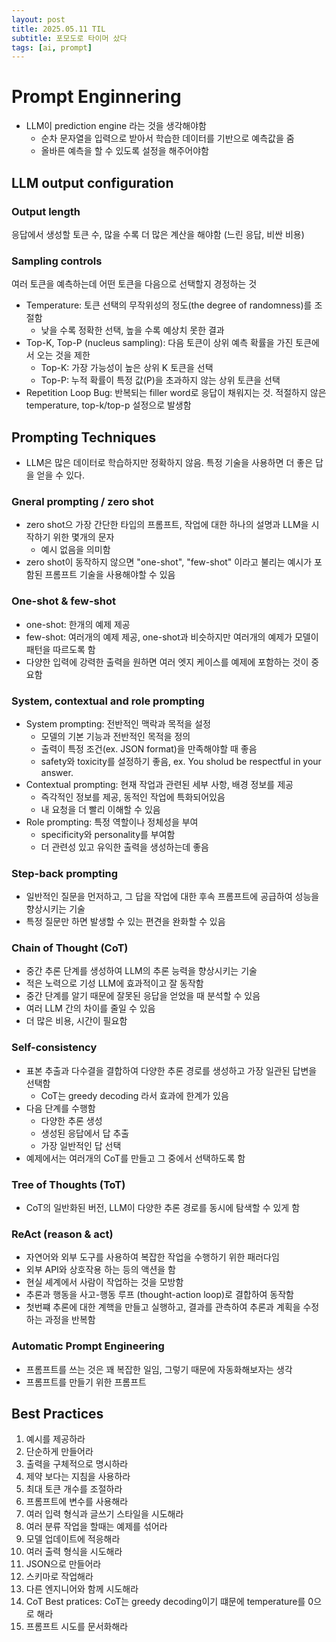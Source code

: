 ```yaml
---
layout: post
title: 2025.05.11 TIL
subtitle: 포모도로 타이머 샀다
tags: [ai, prompt]
---
```


# Prompt Enginnering

- LLM이 prediction engine 라는 것을 생각해야함
  - 순차 문자열을 입력으로 받아서 학습한 데이터를 기반으로 예측값을 줌
  - 올바른 예측을 할 수 있도록 설정을 해주어야함

## LLM output configuration

### Output length

응답에서 생성할 토큰 수, 많을 수록 더 많은 계산을 해야함 (느린 응답, 비싼 비용)

### Sampling controls

여러 토큰을 예측하는데 어떤 토큰을 다음으로 선택할지 경정하는 것

- Temperature: 토큰 선택의 무작위성의 정도(the degree of randomness)를 조절함
  - 낮을 수록 정확한 선택, 높을 수록 예상치 못한 결과
- Top-K, Top-P (nucleus sampling): 다음 토큰이 상위 예측 확률을 가진 토큰에서 오는 것을 제한
  - Top-K: 가장 가능성이 높은 상위 K 토큰을 선택
  - Top-P: 누적 확률이 특정 값(P)을 초과하지 않는 상위 토큰을 선택
- Repetition Loop Bug: 반복되는 filler word로 응답이 채워지는 것. 적절하지 않은 temperature, top-k/top-p 설정으로 발생함

## Prompting Techniques

- LLM은 많은 데이터로 학습하지만 정확하지 않음. 특정 기술을 사용하면 더 좋은 답을 얻을 수 있다.

### Gneral prompting / zero shot

- zero shot으 가장 간단한 타입의 프롬프트, 작업에 대한 하나의 설명과 LLM을 시작하기 위한 몇개의 문자
  - 예시 없음을 의미함
- zero shot이 동작하지 않으면 "one-shot", "few-shot" 이라고 불리는 예시가 포함된 프롬프트 기술을 사용해야할 수 있음

### One-shot & few-shot

- one-shot: 한개의 예제 제공
- few-shot: 여러개의 예제 제공, one-shot과 비슷하지만 여러개의 예제가 모델이 패턴을 따르도록 함
- 다양한 입력에 강력한 출력을 원하면 여러 엣지 케이스를 예제에 포함하는 것이 중요함

### System, contextual and role prompting

- System prompting: 전반적인 맥락과 목적을 설정
  - 모델의 기본 기능과 전반적인 목적을 정의
  - 출력이 특정 조건(ex. JSON format)을 만족해야할 때 좋음
  - safety와 toxicity를 설정하기 좋음, ex. You sholud be respectful in your answer.
- Contextual prompting: 현재 작업과 관련된 세부 사항, 배경 정보를 제공
  - 즉각적인 정보를 제공, 동적인 작업에 특화되어있음
  - 내 요청을 더 빨리 이해할 수 있음
- Role prompting: 특정 역할이나 정체성을 부여
  - specificity와 personality를 부여함
  - 더 관련성 있고 유익한 출력을 생성하는데 좋음

### Step-back prompting

- 일반적인 질문을 먼저하고, 그 답을 작업에 대한 후속 프롬프트에 공급하여 성능을 향상시키는 기술
- 특정 질문만 하면 발생할 수 있는 편견을 완화할 수 있음

### Chain of Thought (CoT)

- 중간 추론 단계를 생성하여 LLM의 추론 능력을 향상시키는 기술
- 적은 노력으로 기성 LLM에 효과적이고 잘 동작함
- 중간 단계를 알기 때문에 잘못된 응답을 얻었을 때 분석할 수 있음
- 여러 LLM 간의 차이를 줄일 수 있음
- 더 많은 비용, 시간이 필요함

### Self-consistency

- 표본 추출과 다수결을 결합하여 다양한 추론 경로를 생성하고 가장 일관된 답변을 선택함
  - CoT는 greedy decoding 라서 효과에 한계가 있음
- 다음 단계를 수행함
  - 다양한 추론 생성
  - 생성된 응답에서 답 추출
  - 가장 일반적인 답 선택
- 예제에서는 여러개의 CoT를 만들고 그 중에서 선택하도록 함

### Tree of Thoughts (ToT)

- CoT의 일반화된 버전, LLM이 다양한 추론 경로를 동시에 탐색할 수 있게 함

### ReAct (reason & act)

- 자연어와 외부 도구를 사용하여 복잡한 작업을 수행하기 위한 패러다임
- 외부 API와 상호작용 하는 등의 액션을 함
- 현실 셰계에서 사람이 작업하는 것을 모방함
- 추론과 행동을 사고-행동 루프 (thought-action loop)로 결합하여 동작함
- 첫번쨰 추론에 대한 계핵을 만들고 실행하고, 결과를 관측하여 추론과 계획을 수정하는 과정을 반복함

### Automatic Prompt Engineering

- 프롬프트를 쓰는 것은 꽤 복잡한 일임, 그렇기 때문에 자동화해보자는 생각
- 프롬프트를 만들기 위한 프롬프트

## Best Practices

1. 예시를 제공하라
2. 단순하게 만들어라
3. 출력을 구체적으로 명시하라
3. 제약 보다는 지침을 사용하라
4. 최대 토큰 개수를 조절하라
5. 프롬프트에 변수를 사용해라
6. 여러 입력 형식과 글쓰기 스타일을 시도해라
7. 여러 분류 작업을 할때는 예제를 섞어라
8. 모델 업데이트에 적응해라
9. 여러 출력 형식을 시도해라
10. JSON으로 만들어라
11. 스키마로 작업해라
12. 다른 엔지니어와 함께 시도해라
13. CoT Best pratices: CoT는 greedy decoding이기 떄문에 temperature를 0으로 해라
14. 프롬프트 시도를 문서화해라
